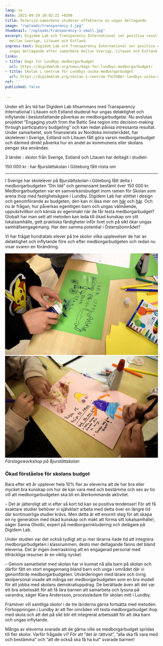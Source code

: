 ```yaml
---
lang: sv
date: 2021-09-29 10:02:21 +0200
title: Östersjö-samarbete studerar effekterna av ungas deltagande
image: "/uploads/transparency-1.jpg"
thumbnail: "/uploads/transparency-1-small.jpg"
excerpt: Digidem Lab och Transparency International ser positiva resultat efter samarbete
  mellan Sverige, Litauen och Estland.
ingress-text: Digidem Lab och Transparency International ser positiva effekter av
  ungas deltagande efter samarbete mellan Sverige, Litauen och Estland.
links:
- title: Dags för Lundbys medborgarbudget
  url: https://digidemlab.org/news/dags-for-lundbys-medborgarbudget/
- title: Skolan i centrum för Lundbys unika medborgarbudget
  url: https://digidemlab.org/skolan-i-centrum-f%C3%B6r-lundbys-unika-medborgarbudget/
ref: ''
published: false

---
```

Under ett års tid har Digidem Lab tillsammans med Transparency International i Litauen och Estland studerat hur ungas delaktighet och inflytande i beslutsfattande påverkas av medborgarbudgetar. Nu avslutas projektet ”Engaging youth from the Baltic Sea region into decision-making through participatory budgeting” och kan redan påvisa intressanta resultat. Under samarbetet, som finansierats av Nordiska ministerrådet, har skolelever i Sverige, Estland och Litauen fått göra varsin medborgarbudget och därmed direkt påverka hur en andel av kommunens eller skolans pengar ska användas.

3 länder
: skolor från Sverige, Estland och Litauen har deltagit i studien

150 000 kr
: har Bjurslättskolan i Göteborg fått rösta om

***

I Sverige har skolelever på Bjurslättskolan i Göteborg fått delta i medborgarbudgeten ”Din Idé” och gemensamt bestämt över 150 000 kr. Medborgarbudgeten var en samverkansbudget inom ramen för Skolan som arena ihop med fastighetsägare i Lundby. Digidem Lab har stöttat i design och genomförande av budgeten, den kan ni läsa mer om [här](https://digidemlab.org/skolan-i-centrum-f%C3%B6r-lundbys-unika-medborgarbudget/) och [här](https://digidemlab.org/news/dags-for-lundbys-medborgarbudget/). Och nu är frågan; hur påverkas egentligen barn och ungas välmående, uppväxtvillkor och känsla av egenmakt när de får testa medborgarbudget? Globalt har man sett att metoden kan leda till ökad kunskap om sitt lokalsamhälle, gett praktiska färdigheter inför livet och på sikt ökar ungas samhällsengagemang. Har den samma potential i Östersjöområdet?

Vi har frågat hundratals elever på tre skolor vilka upplevelser de har av delaktighet och inflytande före och efter medborgarbudgeten och redan nu visar svaren en förändring.

![](/uploads/transparency-2.jpg)![](/uploads/transparency-3.jpg)_Förslagsworkshop på Bjurslättskolan_

### Ökad förståelse för skolans budget

Bara efter ett år upplever hela 10% fler av eleverna att de har bra eller mycket bra kunskap om hur de kan vara med och bestämma och sex av tio vill att medborgarbudgeten ska bli en återkommande aktivitet.

– Det är jätteroligt att vi efter så kort tid kan se positiva tendenser! För att få exaktare studier behöver vi självklart arbeta med detta över en längre tid där kontinuerliga studier krävs. Men detta är ett enormt steg för att skapa en ny generation med ökad kunskap och makt att forma sitt lokalsamhälle!, säger Sanna Ghotbi, expert på medborgarinkludering och delägare på Digidem Lab.

Under studien var det också tydligt att ju mer lärarna hade tid att integrera medborgarbudgeten i klassrummen, desto mer deltagande fanns det bland eleverna. Det är ingen överraskning att en engagerad personal med tillräckliga resurser är en viktig nyckel.

– Genom samarbetet med skolan har vi kunnat nå alla barn på skolan och därför fått en stort engagemang bland barn och unga i området där vi genomförde medborgarbudgeten. Utvärderingen med lärare och övrig skolpersonal visade att många ser medborgarbudgeten som en bra modell för att jobba med skolans demokratiuppdrag. De berättade även att det var ett bra arbetssätt för att få lära barnen att samarbeta och lyssna på varandra, säger Klara Andersson, processledare för skolan mitt i Lundby.

Framöver vill samtliga skolor i de tre länderna gärna fortsätta med metoden. Förhoppningen i Lundby är att fler områden vill testa medborgarbudget ihop med skola och att det på sikt blir ett integrerat arbetssätt för att öka barn och ungas inflytande.

Många av eleverna svarade att de gärna ville se medborgarbudget spridas till fler skolor. Varför frågade vi? För att ”det är rättvist”, ”alla ska få vara med och bestämma” och ”att de också ska få ha kul” svarade barnen!